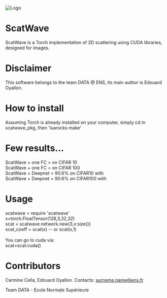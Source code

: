 ![Logo](https://github.com/edouardoyallon/scatwave/blob/master/logo.png)

# ScatWave

ScatWave is a Torch implementation of 2D scattering using CUDA libraries, designed for images.

# Disclaimer 

This software belongs to the team DATA @ ENS, its main author is Edouard Oyallon.

# How to install

Assuming Torch is already installed on your computer, simply cd in scatwave_pkg, then 'luarocks make'

# Few results...

ScatWave + one FC = on CIFAR 10<br/>
ScatWave + one FC = on CIFAR 100<br/>
ScatWave + Deepnet = 90.6% on CIFAR10 with<br/>
ScatWave + Deepnet = 90.6% on CIFAR100 with<br/>

# Usage

scatwave = require 'scatwave'<br/>
x=torch.FloatTensor(128,3,32,32)<br/>
scat = scatwave.network.new(3,x:size())<br/>
scat_coeff = scat(x) -- or scat(x,1)<br/>
<br/>
You can go to cuda via:<br/>
scat=scat:cuda()<br/>


# Contributors

Carmine Cella, Edouard Oyallon. Contacts: surname.name@ens.fr

Team DATA - Ecole Normale Supérieure

